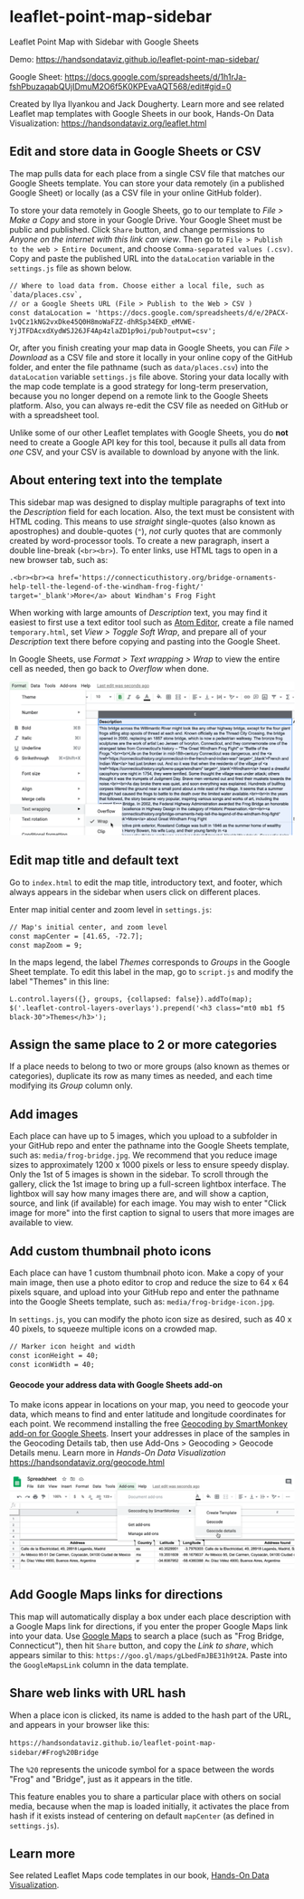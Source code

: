 # leaflet-point-map-sidebar
Leaflet Point Map with Sidebar with Google Sheets

Demo: https://handsondataviz.github.io/leaflet-point-map-sidebar/

Google Sheet: https://docs.google.com/spreadsheets/d/1h1rJa-fshPbuzaqabQUjIDmuM2O6f5K0KPEvaAQT568/edit#gid=0

Created by Ilya Ilyankou and Jack Dougherty. Learn more and see related Leaflet map templates with Google Sheets in our book, Hands-On Data Visualization: https://handsondataviz.org/leaflet.html

## Edit and store data in Google Sheets or CSV
The map pulls data for each place from a single CSV file that matches our Google Sheets template.
You can store your data remotely (in a published Google Sheet) or locally (as a CSV file in your online GitHub folder).

To store your data remotely in Google Sheets, go to our template to *File > Make a Copy* and store in your Google Drive. Your Google Sheet must be public and published.
Click `Share` button, and change permissions to *Anyone on the internet with this link can view*.
Then go to `File > Publish to the web > Entire Document`,
and choose `Comma-separated values (.csv)`. Copy and paste the published URL into the `dataLocation`
variable in the `settings.js` file as shown below.

```
// Where to load data from. Choose either a local file, such as `data/places.csv`,
// or a Google Sheets URL (File > Publish to the Web > CSV )
const dataLocation = 'https://docs.google.com/spreadsheets/d/e/2PACX-1vQCz1kNG2vxDke45Q0H8moWaFZZ-dhRSp34EKD_eMVWE-YjJTFDAcxdXydWSJ26JF4Ap4zlaZD1p9oi/pub?output=csv';
```

Or, after you finish creating your map data in Google Sheets, you can *File > Download* as a CSV file and store it locally in your online copy of the GitHub folder, and enter the file pathname (such as `data/places.csv`) into the `dataLocation` variable `settings.js` file above. Storing your data locally with the map code template is a good strategy for long-term preservation, because you no longer depend on a remote link to the Google Sheets platform. Also, you can always re-edit the CSV file as needed on GitHub or with a spreadsheet tool.

Unlike some of our other Leaflet templates with Google Sheets, you do **not** need to create a Google API key for this tool, because it pulls all data from *one* CSV, and your CSV is available to download by anyone with the link.

## About entering text into the template
This sidebar map was designed to display multiple paragraphs of text into the *Description* field for each location. Also, the text must be consistent with HTML coding. This means to use *straight* single-quotes (also known as apostrophes) and double-quotes (`"`), *not* curly quotes that are commonly created by word-processor tools. To create a new paragraph, insert a double line-break (`<br><br>`). To enter links, use HTML tags to open in a new browser tab, such as:

```
.<br><br><a href='https://connecticuthistory.org/bridge-ornaments-help-tell-the-legend-of-the-windham-frog-fight/' target='_blank'>More</a> about Windham's Frog Fight
```

When working with large amounts of *Description* text, you may find it easiest to first use a text editor tool such as [Atom Editor](https://atom.io), create a file named `temporary.html`, set *View > Toggle Soft Wrap*, and prepare all of your *Description* text there before copying and pasting into the Google Sheet.

In Google Sheets, use *Format > Text wrapping > Wrap* to view the entire cell as needed, then go back to *Overflow* when done.  

![Screenshot of text entry into template](text-entry-screenshot.png)

## Edit map title and default text
Go to `index.html` to edit the map title, introductory text, and footer, which always appears in the sidebar when users click on different places.

Enter map initial center and zoom level in `settings.js`:
```
// Map's initial center, and zoom level
const mapCenter = [41.65, -72.7];
const mapZoom = 9;
```

In the maps legend, the label *Themes* corresponds to *Groups* in the Google Sheet template. To edit this label in the map, go to `script.js` and modify the label "Themes" in this line:

```
L.control.layers({}, groups, {collapsed: false}).addTo(map);
$('.leaflet-control-layers-overlays').prepend('<h3 class="mt0 mb1 f5 black-30">Themes</h3>');
```

## Assign the same place to 2 or more categories
If a place needs to belong to two or more groups (also known as themes or categories),
duplicate its row as many times as needed, and each time modifying its
*Group* column only.

## Add images
Each place can have up to 5 images, which you upload to a subfolder in your GitHub repo and enter the pathname into the Google Sheets template, such as: `media/frog-bridge.jpg`. We recommend that you reduce image sizes to approximately 1200 x 1000 pixels or less to ensure speedy display. Only the 1st of 5 images is shown in the sidebar. To scroll through the gallery, click the 1st image to bring up a full-screen lightbox interface. The lightbox will say how many images there are, and will show
a caption, source, and link (if available) for each image. You may wish to enter "Click image for more" into the first caption to signal to users that more images are available to view.

## Add custom thumbnail photo icons
Each place can have 1 custom thumbnail photo icon. Make a copy of your main image, then use a photo editor to crop and reduce the size to 64 x 64 pixels square, and upload into your GitHub repo and enter the pathname into the Google Sheets template, such as: `media/frog-bridge-icon.jpg`.

In `settings.js`, you can modify the photo icon size as desired, such as 40 x 40 pixels, to squeeze multiple icons on a crowded map.

```
// Marker icon height and width
const iconHeight = 40;
const iconWidth = 40;
```

#### Geocode your address data with Google Sheets add-on
To make icons appear in locations on your map, you need to geocode your data, which means to find and enter latitude and longitude coordinates for each point. We recommend installing the free [Geocoding by SmartMonkey add-on for Google Sheets](https://gsuite.google.com/marketplace/app/geocoding_by_smartmonkey/1033231575312). Insert your addresses in place of the samples in the Geocoding Details tab, then use Add-Ons > Geocoding > Geocode Details menu. Learn more in *Hands-On Data Visualization* https://handsondataviz.org/geocode.html

![Geocoding](geocode.png)

## Add Google Maps links for directions
This map will automatically display a box under each place description with a Google Maps link for directions, if you enter the proper Google Maps link into your data. Use [Google Maps](https://www.google.com/maps) to search a place (such as
"Frog Bridge, Connecticut"), then hit `Share` button, and copy the *Link to share*, which appears similar to this: `https://goo.gl/maps/gLbedFmJBE31h9t2A`. Paste into the `GoogleMapsLink` column in the data template.

## Share web links with URL hash
When a place icon is clicked, its name is added to the hash part of the URL, and appears in your browser like this:

`https://handsondataviz.github.io/leaflet-point-map-sidebar/#Frog%20Bridge`

The `%20` represents the unicode symbol for a space between the words "Frog" and "Bridge", just as it appears in the title.

This feature enables you to share a particular place with others on social media, because when the map is loaded initially,
it activates the place from hash if it exists instead of centering
on default `mapCenter` (as defined in `settings.js`).

## Learn more
See related Leaflet Maps code templates in our book, [Hands-On Data Visualization](https://handsondataviz.org).
